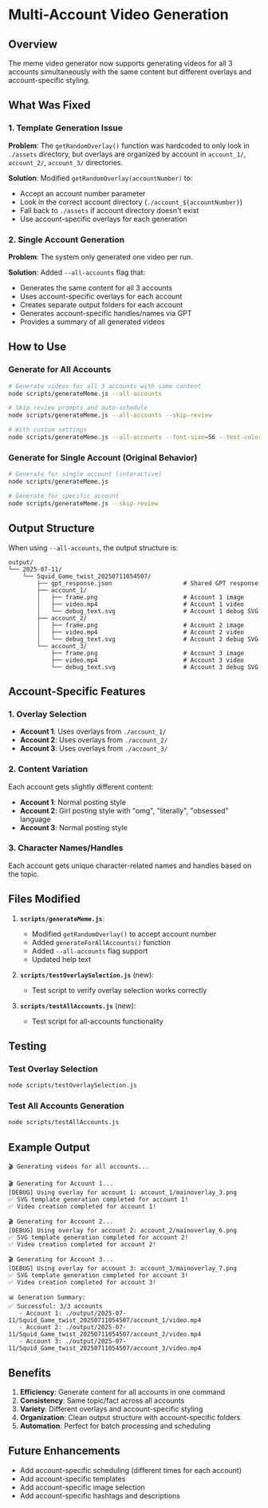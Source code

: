 # Multi-Account Video Generation

## Overview

The meme video generator now supports generating videos for all 3 accounts simultaneously with the same content but different overlays and account-specific styling.

## What Was Fixed

### 1. Template Generation Issue
**Problem**: The `getRandomOverlay()` function was hardcoded to only look in `./assets` directory, but overlays are organized by account in `account_1/`, `account_2/`, `account_3/` directories.

**Solution**: Modified `getRandomOverlay(accountNumber)` to:
- Accept an account number parameter
- Look in the correct account directory (`./account_${accountNumber}`)
- Fall back to `./assets` if account directory doesn't exist
- Use account-specific overlays for each generation

### 2. Single Account Generation
**Problem**: The system only generated one video per run.

**Solution**: Added `--all-accounts` flag that:
- Generates the same content for all 3 accounts
- Uses account-specific overlays for each account
- Creates separate output folders for each account
- Generates account-specific handles/names via GPT
- Provides a summary of all generated videos

## How to Use

### Generate for All Accounts
```bash
# Generate videos for all 3 accounts with same content
node scripts/generateMeme.js --all-accounts

# Skip review prompts and auto-schedule
node scripts/generateMeme.js --all-accounts --skip-review

# With custom settings
node scripts/generateMeme.js --all-accounts --font-size=56 --text-color=white
```

### Generate for Single Account (Original Behavior)
```bash
# Generate for single account (interactive)
node scripts/generateMeme.js

# Generate for specific account
node scripts/generateMeme.js --skip-review
```

## Output Structure

When using `--all-accounts`, the output structure is:

```
output/
└── 2025-07-11/
    └── Squid_Game_twist_20250711054507/
        ├── gpt_response.json                    # Shared GPT response
        ├── account_1/
        │   ├── frame.png                        # Account 1 image
        │   ├── video.mp4                        # Account 1 video
        │   └── debug_text.svg                   # Account 1 debug SVG
        ├── account_2/
        │   ├── frame.png                        # Account 2 image
        │   ├── video.mp4                        # Account 2 video
        │   └── debug_text.svg                   # Account 2 debug SVG
        └── account_3/
            ├── frame.png                        # Account 3 image
            ├── video.mp4                        # Account 3 video
            └── debug_text.svg                   # Account 3 debug SVG
```

## Account-Specific Features

### 1. Overlay Selection
- **Account 1**: Uses overlays from `./account_1/`
- **Account 2**: Uses overlays from `./account_2/`
- **Account 3**: Uses overlays from `./account_3/`

### 2. Content Variation
Each account gets slightly different content:
- **Account 1**: Normal posting style
- **Account 2**: Girl posting style with "omg", "literally", "obsessed" language
- **Account 3**: Normal posting style

### 3. Character Names/Handles
Each account gets unique character-related names and handles based on the topic.

## Files Modified

1. **`scripts/generateMeme.js`**:
   - Modified `getRandomOverlay()` to accept account number
   - Added `generateForAllAccounts()` function
   - Added `--all-accounts` flag support
   - Updated help text

2. **`scripts/testOverlaySelection.js`** (new):
   - Test script to verify overlay selection works correctly

3. **`scripts/testAllAccounts.js`** (new):
   - Test script for all-accounts functionality

## Testing

### Test Overlay Selection
```bash
node scripts/testOverlaySelection.js
```

### Test All Accounts Generation
```bash
node scripts/testAllAccounts.js
```

## Example Output

```
🎬 Generating videos for all accounts...

🎬 Generating for Account 1...
[DEBUG] Using overlay for account 1: account_1/mainoverlay_3.png
✅ SVG template generation completed for account 1!
✅ Video creation completed for account 1!

🎬 Generating for Account 2...
[DEBUG] Using overlay for account 2: account_2/mainoverlay_6.png
✅ SVG template generation completed for account 2!
✅ Video creation completed for account 2!

🎬 Generating for Account 3...
[DEBUG] Using overlay for account 3: account_3/mainoverlay_7.png
✅ SVG template generation completed for account 3!
✅ Video creation completed for account 3!

📊 Generation Summary:
✅ Successful: 3/3 accounts
   - Account 1: ./output/2025-07-11/Squid_Game_twist_20250711054507/account_1/video.mp4
   - Account 2: ./output/2025-07-11/Squid_Game_twist_20250711054507/account_2/video.mp4
   - Account 3: ./output/2025-07-11/Squid_Game_twist_20250711054507/account_3/video.mp4
```

## Benefits

1. **Efficiency**: Generate content for all accounts in one command
2. **Consistency**: Same topic/fact across all accounts
3. **Variety**: Different overlays and account-specific styling
4. **Organization**: Clean output structure with account-specific folders
5. **Automation**: Perfect for batch processing and scheduling

## Future Enhancements

- Add account-specific scheduling (different times for each account)
- Add account-specific templates
- Add account-specific image selection
- Add account-specific hashtags and descriptions 